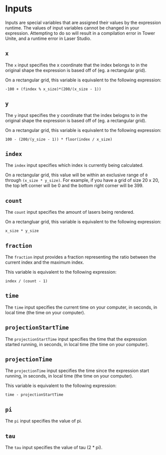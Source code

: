 # Inputs
Inputs are special variables that are assigned their values by the expression runtime.
The values of input variables cannot be changed in your expression. Attempting to do so will result in a compilation error in Tower Unite, and a runtime error in Laser Studio.

## `x`
The `x` input specifies the x coordinate that the index belongs to in the original shape the expression is based off of (eg. a rectangular grid).

On a rectangular grid, this variable is equivalent to the following expression:
```
-100 + (findex % x_size)*(200/(x_size - 1))
```

## `y`
The `y` input specifies the y coordinate that the index belogns to in the original shape the expression is based off of (eg. a rectangular grid).

On a rectangular grid, this variable is equivalent to the following expression:
```
100 - (200/(y_size - 1)) * floor(index / x_size)
```

## `index`
The `index` input specifies which index is currently being calculated.

On a rectangular grid, this value will be within an exclusive range of `0` through `(x_size * y_size)`.
For example, if you have a grid of size 20 x 20, the top left corner will be 0 and the bottom right corner will be 399.

## `count`
The `count` input specifies the amount of lasers being rendered.

On a rectangluar grid, this variable is equivalent to the following expression:
```
x_size * y_size
```

## `fraction`
The `fraction` input provides a fraction representing the ratio between the current index and the maximum index.

This variable is equivalent to the following expression:
```
index / (count - 1)
```

## `time`
The `time` input specifies the current time on your computer, in seconds, in local time (the time on your computer).

## `projectionStartTime`
The `projectionStartTime` input specifies the time that the expression started running, in seconds, in local time (the time on your computer).

## `projectionTime`
The `projectionTime` input specifies the time since the expression start running, in seconds, in local time (the time on your computer).

This variable is equivalent to the following expression:
```
time - projectionStartTime
```

## `pi`
The `pi` input specifies the value of pi.

## `tau`
The `tau` input specifies the value of tau (2 * pi).
